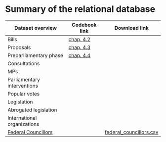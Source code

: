 # Summary of the relational database


|Dataset overview | Codebook link | Download link|
|------------|-----------|------------|
| Bills       |  [chap. 4.2](https://github.com/julienmjaquet/Legpro/blob/master/main%20codebook.md#bills-dataset-detailed-information)     |               |
| Proposals | [chap. 4.3](https://github.com/julienmjaquet/Legpro/blob/master/main%20codebook.md#proposals-dataset)  |      |
| Preparliamentary phase | [chap. 4.4](https://github.com/julienmjaquet/Legpro/blob/master/main%20codebook.md#preparliamentary-phase-dataset)      |       |
| Consultations |         |       |
| MPs        |           |       |
| Parliamentary interventions           |           |            |
| Popular votes           |           |            |
| Legislation           |           |            |
| Abrogated legislation           |           |            |
| International organizations           |           |            |
| [Federal Councillors](https://github.com/julienmjaquet/Legpro/blob/master/data/csv/federal_councillors.csv) |    |  [federal_councillors.csv](https://raw.githubusercontent.com/julienmjaquet/Legpro/master/data/csv/federal_councillors.csv)      |
